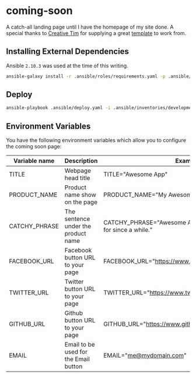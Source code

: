 # coming-soon
A catch-all landing page until I have the homepage of my site done. A special thanks to [Creative Tim](http://www.creative-tim.com) for supplying a great [template](https://www.creative-tim.com/product/coming-sssoon-page) to work from.

## Installing External Dependencies
Ansible `2.10.3` was used at the time of this writing.
```bash
ansible-galaxy install -r .ansible/roles/requirements.yaml -p .ansible/roles --force
```

## Deploy
```bash
ansible-playbook .ansible/deploy.yaml -i .ansible/inventories/development/hosts --vault-id ~/.tokens/vault.txt
```

## Environment Variables

You have the following environment variables which allow you to configure the
coming soon page:

| Variable name | Description                           | Example                                                                |
|---------------|---------------------------------------|------------------------------------------------------------------------|
| TITLE         | Webpage head title                    | TITLE="Awesome App"                                                    |
| PRODUCT_NAME  | Product name show on the page         | PRODUCT_NAME="My Awesome App"                                          |
| CATCHY_PHRASE | The sentence under the product name   | CATCHY_PHRASE="Awesome App is what you were looking for since a while."|
| FACEBOOK_URL  | Facebook button URL to your page      | FACEBOOK_URL="https://www.facebook.com/awesomeapp"                     |
| TWITTER_URL   | Twitter button URL to your page       | TWITTER_URL="https://www.twitter.com/awesomeapp"                       |
| GITHUB_URL    | Github button URL to your page        | GITHUB_URL="https://www.github.com/awesomeapp"                         |
| EMAIL         | Email to be used for the Email button | EMAIL="me@mydomain.com"                                                |

